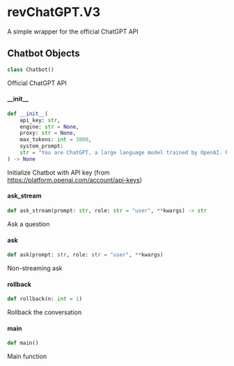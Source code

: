 <a id="revChatGPT.V3"></a>

# revChatGPT.V3

A simple wrapper for the official ChatGPT API

<a id="revChatGPT.V3.Chatbot"></a>

## Chatbot Objects

```python
class Chatbot()
```

Official ChatGPT API

<a id="revChatGPT.V3.Chatbot.__init__"></a>

#### \_\_init\_\_

```python
def __init__(
    api_key: str,
    engine: str = None,
    proxy: str = None,
    max_tokens: int = 3000,
    system_prompt:
    str = "You are ChatGPT, a large language model trained by OpenAI. Respond conversationally"
) -> None
```

Initialize Chatbot with API key (from https://platform.openai.com/account/api-keys)

<a id="revChatGPT.V3.Chatbot.ask_stream"></a>

#### ask\_stream

```python
def ask_stream(prompt: str, role: str = "user", **kwargs) -> str
```

Ask a question

<a id="revChatGPT.V3.Chatbot.ask"></a>

#### ask

```python
def ask(prompt: str, role: str = "user", **kwargs)
```

Non-streaming ask

<a id="revChatGPT.V3.Chatbot.rollback"></a>

#### rollback

```python
def rollback(n: int = 1)
```

Rollback the conversation

<a id="revChatGPT.V3.main"></a>

#### main

```python
def main()
```

Main function
